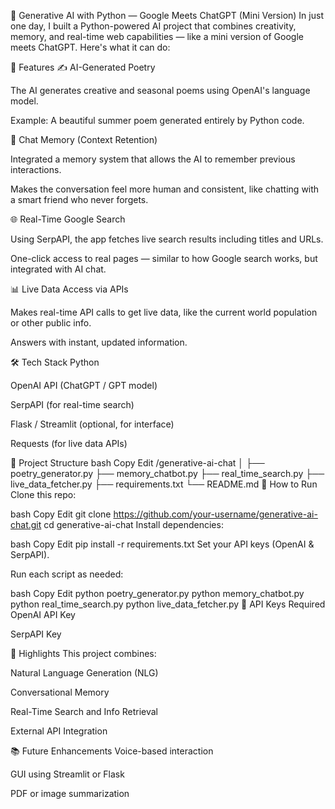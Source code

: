 🧠 Generative AI with Python — Google Meets ChatGPT (Mini Version)
In just one day, I built a Python-powered AI project that combines creativity, memory, and real-time web capabilities — like a mini version of Google meets ChatGPT. Here's what it can do:

🚀 Features
✍️ AI-Generated Poetry

The AI generates creative and seasonal poems using OpenAI's language model.

Example: A beautiful summer poem generated entirely by Python code.

🔁 Chat Memory (Context Retention)

Integrated a memory system that allows the AI to remember previous interactions.

Makes the conversation feel more human and consistent, like chatting with a smart friend who never forgets.

🌐 Real-Time Google Search

Using SerpAPI, the app fetches live search results including titles and URLs.

One-click access to real pages — similar to how Google search works, but integrated with AI chat.

📊 Live Data Access via APIs

Makes real-time API calls to get live data, like the current world population or other public info.

Answers with instant, updated information.

🛠️ Tech Stack
Python

OpenAI API (ChatGPT / GPT model)

SerpAPI (for real-time search)

Flask / Streamlit (optional, for interface)

Requests (for live data APIs)

📁 Project Structure
bash
Copy
Edit
/generative-ai-chat
│
├── poetry_generator.py
├── memory_chatbot.py
├── real_time_search.py
├── live_data_fetcher.py
├── requirements.txt
└── README.md
🧪 How to Run
Clone this repo:

bash
Copy
Edit
git clone https://github.com/your-username/generative-ai-chat.git
cd generative-ai-chat
Install dependencies:

bash
Copy
Edit
pip install -r requirements.txt
Set your API keys (OpenAI & SerpAPI).

Run each script as needed:

bash
Copy
Edit
python poetry_generator.py
python memory_chatbot.py
python real_time_search.py
python live_data_fetcher.py
🔑 API Keys Required
OpenAI API Key

SerpAPI Key

📌 Highlights
This project combines:

Natural Language Generation (NLG)

Conversational Memory

Real-Time Search and Info Retrieval

External API Integration

📚 Future Enhancements
Voice-based interaction

GUI using Streamlit or Flask

PDF or image summarization
